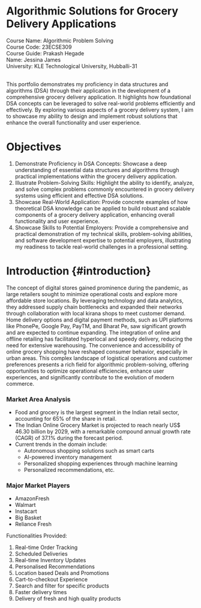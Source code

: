 # Algorithmic Solutions for Grocery Delivery Applications

Course Name: Algorithmic Problem Solving <br>
Course Code: 23ECSE309 <br>
Course Guide: Prakash Hegade <br>
Name: Jessina James <br>
University: KLE Technological University, Hubballi-31 <br>

<br>
This portfolio demonstrates my proficiency in data structures and algorithms (DSA) through their application in the development of a comprehensive grocery delivery application. It highlights how foundational DSA concepts can be leveraged to solve real-world problems efficiently and effectively. By exploring various aspects of a grocery delivery system, I aim to showcase my ability to design and implement robust solutions that enhance the overall functionality and user experience.

# Objectives
1. Demonstrate Proficiency in DSA Concepts: 
 Showcase a deep understanding of essential data structures and algorithms through practical implementations within the grocery delivery application.
2. Illustrate Problem-Solving Skills:
 Highlight the ability to identify, analyze, and solve complex problems commonly encountered in grocery delivery systems using efficient and effective DSA solutions.
3. Showcase Real-World Application:
 Provide concrete examples of how theoretical DSA knowledge can be applied to build robust and scalable components of a grocery delivery application, enhancing overall functionality and user experience.
4. Showcase Skills to Potential Employers:
 Provide a comprehensive and practical demonstration of my technical skills, problem-solving abilities, and software development expertise to potential employers, illustrating my readiness to tackle real-world challenges in a professional setting.

# Introduction {#introduction}
The concept of digital stores gained prominence during the pandemic, as large retailers sought to minimize operational costs and explore more affordable store locations. By leveraging technology and data analytics, they addressed supply chain bottlenecks and expanded their networks through collaboration with local kirana shops to meet customer demand. Home delivery options and digital payment methods, such as UPI platforms like PhonePe, Google Pay, PayTM, and Bharat Pe, saw significant growth and are expected to continue expanding. The integration of online and offline retailing has facilitated hyperlocal and speedy delivery, reducing the need for extensive warehousing. The convenience and accessibility of online grocery shopping have reshaped consumer behavior, especially in urban areas. This complex landscape of logistical operations and customer preferences presents a rich field for algorithmic problem-solving, offering opportunities to optimize operational efficiencies, enhance user experiences, and significantly contribute to the evolution of modern commerce.

### Market Area Analysis
- Food and grocery is the largest segment in the Indian retail sector, accounting for 65% of the share in retail.
- The Indian Online Grocery Market is projected to reach nearly US$ 46.30 billion by 2029, with a remarkable compound annual growth rate (CAGR) of 37.1% during the forecast period.
- Current trends in the domain include:
  - Autonomous shopping solutions such as smart carts
  - AI-powered inventory management
  - Personalized shopping experiences through machine learning
  - Personalized recommendations, etc.


### Major Market Players
* AmazonFresh
* Walmart
* Instacart
* Big Basket
* Reliance Fresh

Functionalities Provided:
1. Real-time Order Tracking
2. Scheduled Deliveries
3. Real-time Inventory Updates
4. Personalised Recommendations
5. Location based Deals and Promotions
6. Cart-to-checkout Experience
7. Search and filter for specific products
8. Faster delivery times
9. Delivery of fresh and high quality products
